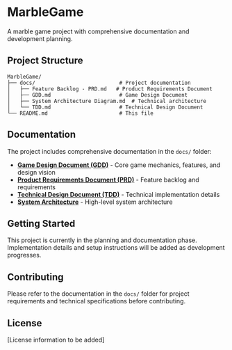 # MarbleGame

A marble game project with comprehensive documentation and development planning.

## Project Structure

```
MarbleGame/
├── docs/                           # Project documentation
│   ├── Feature Backlog - PRD.md   # Product Requirements Document
│   ├── GDD.md                      # Game Design Document
│   ├── System Architecture Diagram.md  # Technical architecture
│   └── TDD.md                      # Technical Design Document
└── README.md                       # This file
```

## Documentation

The project includes comprehensive documentation in the `docs/` folder:

- **[Game Design Document (GDD)](docs/GDD.md)** - Core game mechanics, features, and design vision
- **[Product Requirements Document (PRD)](docs/Feature%20Backlog%20-%20PRD.md)** - Feature backlog and requirements
- **[Technical Design Document (TDD)](docs/TDD.md)** - Technical implementation details
- **[System Architecture](docs/System%20Architecture%20Diagram.md)** - High-level system architecture

## Getting Started

This project is currently in the planning and documentation phase. Implementation details and setup instructions will be added as development progresses.

## Contributing

Please refer to the documentation in the `docs/` folder for project requirements and technical specifications before contributing.

## License

[License information to be added] 